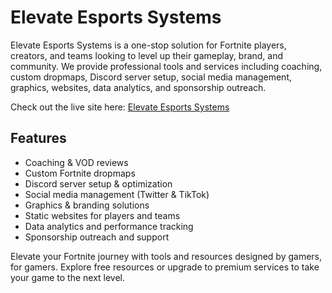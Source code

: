 # Elevate Esports Systems

Elevate Esports Systems is a one-stop solution for Fortnite players, creators, and teams looking to level up their gameplay, brand, and community. We provide professional tools and services including coaching, custom dropmaps, Discord server setup, social media management, graphics, websites, data analytics, and sponsorship outreach.

Check out the live site here: [Elevate Esports Systems](https://alexkozlovm.github.io/Elevate-Esports-Systems/)

## Features
- Coaching & VOD reviews
- Custom Fortnite dropmaps
- Discord server setup & optimization
- Social media management (Twitter & TikTok)
- Graphics & branding solutions
- Static websites for players and teams
- Data analytics and performance tracking
- Sponsorship outreach and support

Elevate your Fortnite journey with tools and resources designed by gamers, for gamers. Explore free resources or upgrade to premium services to take your game to the next level.
